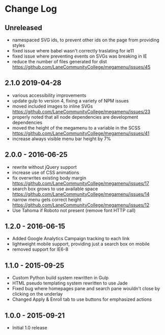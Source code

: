# Change Log

## Unreleased
- namespaced SVG ids, to prevent other ids on the page from providing styles
- fixed issue where babel wasn't correctly traslating for ie11
- fixed issue where preventing events on SVGs was breaking in IE
- reduce the number of files generated for dist https://github.com/LaneCommunityCollege/megamenu/issues/45

## 2.1.0 2019-04-28
- various accessibility improvements
- update gulp to version 4, fixing a variety of NPM issues
- moved included images to inline SVGs https://github.com/LaneCommunityCollege/megamenu/issues/23
- properly noted that all node dependencies are development dependencies
- moved the height of the megamenu to a variable in the SCSS https://github.com/LaneCommunityCollege/megamenu/issues/41
- increase always visible menu bar height by 7%

## 2.0.0 - 2016-06-25
- rewrite without jQuery support
- increase use of CSS animations
- fix overwrites existing body margin https://github.com/LaneCommunityCollege/megamenu/issues/17
- search box grows to use available space https://github.com/LaneCommunityCollege/megamenu/issues/14
- narrow menu gets correct height https://github.com/LaneCommunityCollege/megamenu/issues/12
- Use Tahoma if Roboto not present (remove font HTTP call)

## 1.2.0 - 2016-06-15
- Added Google Analytics Campaign tracking to each link
- lightweight mobile support, providing just a search box on mobile
- removed support for IE6-8

## 1.1.0 - 2015-09-25
- Custom Python build system rewritten in Gulp
- HTML pseudo templating system rewritten to use Jade
- Fixed bug where homepages pane and search pane wouldn't close by clicking on the underlay
- Changed Apply & Enroll tab to use buttons for emphasized actions

## 1.0.0 - 2015-09-21
- Initial 1.0 release